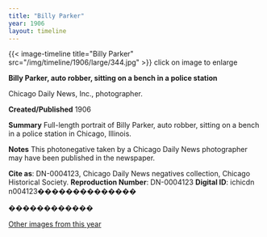```yaml
---
title: "Billy Parker"
year: 1906
layout: timeline
---
```


{{< image-timeline title="Billy Parker" src="/img/timeline/1906/large/344.jpg" >}}
click on image to enlarge

__**Billy Parker, auto robber, sitting on a bench in a police station**__

Chicago Daily News, Inc., photographer.

**Created/Published**
1906

**Summary**
Full-length portrait of Billy Parker, auto robber, sitting on a bench in a police station in Chicago, Illinois.

**Notes**
This photonegative taken by a Chicago Daily News photographer may have been published in the newspaper.

__Cite as__: DN-0004123, Chicago Daily News negatives collection, Chicago Historical Society.
__Reproduction Number__: DN-0004123
__Digital ID__: ichicdn n004123��������������

������������  

[Other images from this year](/historical/timeline/1906)